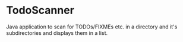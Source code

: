 TodoScanner
===========

Java application to scan for TODOs/FIXMEs etc. in a directory and it's subdirectories and displays them in a list.